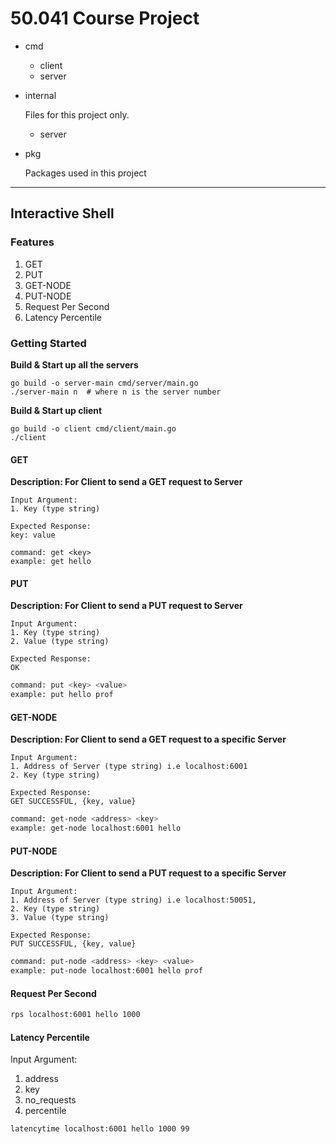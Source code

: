 # 50.041 Course Project

- cmd
  - client
  - server

- internal

  Files for this project only.
  - server

- pkg

  Packages used in this project
----
## Interactive Shell
### Features
1. GET
2. PUT
3. GET-NODE
4. PUT-NODE
5. Request Per Second
6. Latency Percentile

### Getting Started

**Build & Start up all the servers**
```shell
go build -o server-main cmd/server/main.go
./server-main n  # where n is the server number
```
**Build & Start up client**
```shell
go build -o client cmd/client/main.go
./client
```

#### GET
**Description: For Client to send a GET request to Server**
```
Input Argument:
1. Key (type string)

Expected Response: 
key: value
```
```
command: get <key>
example: get hello
```

#### PUT
**Description: For Client to send a PUT request to Server**
```
Input Argument:
1. Key (type string)
2. Value (type string)

Expected Response: 
OK
```
```bash
command: put <key> <value>
example: put hello prof
```

#### GET-NODE
**Description: For Client to send a GET request to a specific Server**
```
Input Argument:
1. Address of Server (type string) i.e localhost:6001
2. Key (type string)

Expected Response: 
GET SUCCESSFUL, {key, value}
```
```bash
command: get-node <address> <key>
example: get-node localhost:6001 hello
```

#### PUT-NODE
**Description: For Client to send a PUT request to a specific Server**
```
Input Argument:
1. Address of Server (type string) i.e localhost:50051,
2. Key (type string)
3. Value (type string)

Expected Response: 
PUT SUCCESSFUL, {key, value}
```
```bash
command: put-node <address> <key> <value>
example: put-node localhost:6001 hello prof
```

#### Request Per Second
```bash
rps localhost:6001 hello 1000
```

#### Latency Percentile

Input Argument:
1. address
2. key
3. no_requests
4. percentile

```bash
latencytime localhost:6001 hello 1000 99
```